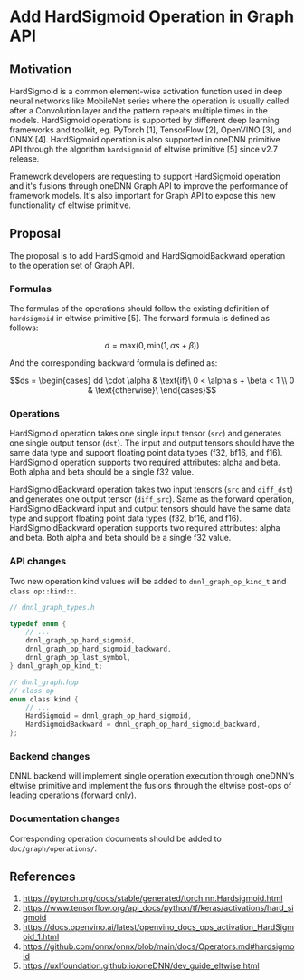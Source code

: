 # Add HardSigmoid Operation in Graph API

## Motivation

HardSigmoid is a common element-wise activation function used in deep neural
networks like MobileNet series where the operation is usually called after a
Convolution layer and the pattern repeats multiple times in the models.
HardSigmoid operations is supported by different deep learning frameworks and
toolkit, eg. PyTorch [1], TensorFlow [2], OpenVINO [3], and ONNX [4].
HardSigmoid operation is also supported in oneDNN primitive API through the
algorithm `hardsigmoid` of eltwise primitive [5] since v2.7 release.

Framework developers are requesting to support HardSigmoid operation and it's
fusions through oneDNN Graph API to improve the performance of framework models.
It's also important for Graph API to expose this new functionality of eltwise
primitive.

## Proposal

The proposal is to add HardSigmoid and HardSigmoidBackward operation to the
operation set of Graph API.

### Formulas

 The formulas of the operations should follow the existing definition of
`hardsigmoid` in eltwise primitive [5]. The forward formula is defined as
follows:

$$d = \text{max}(0, \text{min}(1, \alpha s + \beta))$$

And the corresponding backward formula is defined as:

$$ds = \begin{cases} dd \cdot \alpha & \text{if}\ 0 < \alpha s + \beta < 1 \\ 0 & \text{otherwise}\ \end{cases}$$

### Operations

HardSigmoid operation takes one single input tensor (`src`) and generates one
single output tensor (`dst`). The input and output tensors should have the same
data type and support floating point data types (f32, bf16, and f16).
HardSigmoid operation supports two required attributes: alpha and beta. Both
alpha and beta should be a single f32 value.

HardSigmoidBackward operation takes two input tensors (`src` and `diff_dst`) and
generates one output tensor (`diff_src`). Same as the forward operation,
HardSigmoidBackward input and output tensors should have the same data type and
support floating point data types (f32, bf16, and f16). HardSigmoidBackward
operation supports two required attributes: alpha and beta. Both alpha and beta
should be a single f32 value.

### API changes

Two new operation kind values will be added to `dnnl_graph_op_kind_t` and `class
op::kind::`.

```c
// dnnl_graph_types.h

typedef enum {
    // ...
    dnnl_graph_op_hard_sigmoid,
    dnnl_graph_op_hard_sigmoid_backward,
    dnnl_graph_op_last_symbol,
} dnnl_graph_op_kind_t;

// dnnl_graph.hpp
// class op
enum class kind {
    // ...
    HardSigmoid = dnnl_graph_op_hard_sigmoid,
    HardSigmoidBackward = dnnl_graph_op_hard_sigmoid_backward,
};
```

### Backend changes

DNNL backend will implement single operation execution through oneDNN's eltwise
primitive and implement the fusions through the eltwise post-ops of leading
operations (forward only).

### Documentation changes

Corresponding operation documents should be added to `doc/graph/operations/`.

## References

1. https://pytorch.org/docs/stable/generated/torch.nn.Hardsigmoid.html
2. https://www.tensorflow.org/api_docs/python/tf/keras/activations/hard_sigmoid
3. https://docs.openvino.ai/latest/openvino_docs_ops_activation_HardSigmoid_1.html
4. https://github.com/onnx/onnx/blob/main/docs/Operators.md#hardsigmoid
5. https://uxlfoundation.github.io/oneDNN/dev_guide_eltwise.html
